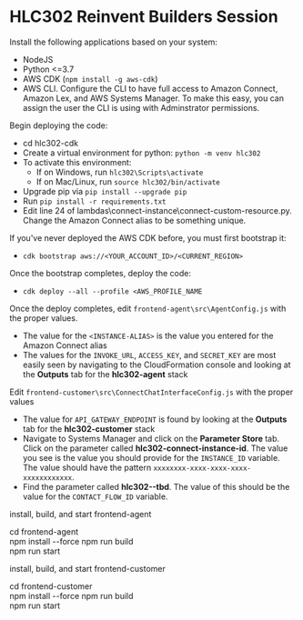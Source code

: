 
# HLC302 Reinvent Builders Session

Install the following applications based on your system:
- NodeJS  
- Python <=3.7  
- AWS CDK (`npm install -g aws-cdk`)  
- AWS CLI. Configure the CLI to have full access to Amazon Connect, Amazon Lex, and AWS Systems Manager. To make this easy, you can assign the user the CLI is using with Adminstrator permissions.

Begin deploying the code:
- cd hlc302-cdk  
- Create a virtual environment for python: `python -m venv hlc302`
- To activate this environment:
  - If on Windows, run `hlc302\Scripts\activate`
  - If on Mac/Linux, run `source hlc302/bin/activate`
- Upgrade pip via `pip install --upgrade pip`
- Run `pip install -r requirements.txt`
- Edit line 24 of lambdas\connect-instance\connect-custom-resource.py. Change the Amazon Connect alias to be something unique.  

If you've never deployed the AWS CDK before, you must first bootstrap it:
- `cdk bootstrap aws://<YOUR_ACCOUNT_ID>/<CURRENT_REGION>`

Once the bootstrap completes, deploy the code:
- `cdk deploy --all --profile <AWS_PROFILE_NAME`

Once the deploy completes, edit `frontend-agent\src\AgentConfig.js` with the proper values. 
- The value for the `<INSTANCE-ALIAS>` is the value you entered for the Amazon Connect alias
- The values for the `INVOKE_URL`, `ACCESS_KEY`, and `SECRET_KEY` are most easily seen by navigating to the CloudFormation console and looking at the **Outputs** tab for the **hlc302-agent** stack

Edit `frontend-customer\src\ConnectChatInterfaceConfig.js` with the proper values  
- The value for `API_GATEWAY_ENDPOINT` is found by looking at the **Outputs** tab for the **hlc302-customer** stack
- Navigate to Systems Manager and click on the **Parameter Store** tab. Click on the parameter called **hlc302-connect-instance-id**. The value you see is the value you should provide for the `INSTANCE_ID` variable. The value should have the pattern `xxxxxxxx-xxxx-xxxx-xxxx-xxxxxxxxxxxx`.
- Find the parameter called **hlc302--tbd**. The value of this should be the value for the `CONTACT_FLOW_ID` variable.

install, build, and start frontend-agent  

cd frontend-agent  
npm install --force
npm run build  
npm run start  

install, build, and start frontend-customer  

cd frontend-customer  
npm install --force
npm run build  
npm run start  